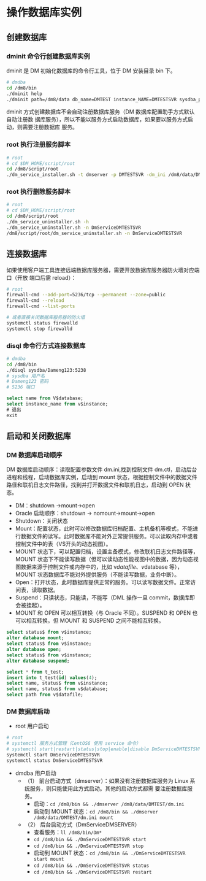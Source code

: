 # 操作数据库实例

## 创建数据库

### dminit 命令行创建数据库实例

dminit 是 DM 初始化数据库的命令行工具，位于 DM 安装目录 bin 下。

```sh
# dmdba
cd /dm8/bin
./dminit help
./dminit path=/dm8/data db_name=DMTEST instance_NAME=DMTESTSVR sysdba_pwd=Dameng123 port_num=5238 PAGE_SIZE=16
```

dminit 方式创建数据库不会自动注册数据库服务（DM 数据库配置助手方式默认自动注册数
据库服务），所以不能以服务方式启动数据库，如果要以服务方式启动，则需要注册数据库
服务。

### root 执行注册服务脚本

```sh
# root
# cd $DM_HOME/script/root
cd /dm8/script/root
./dm_service_installer.sh -t dmserver -p DMTESTSVR -dm_ini /dm8/data/DMTEST/dm.ini
```


### root 执行删除服务脚本

```sh
# root
# cd $DM_HOME/script/root
cd /dm8/script/root
./dm_service_uninstaller.sh -h
./dm_service_uninstaller.sh -n DmServiceDMTESTSVR
/dm8/script/root/dm_service_uninstaller.sh -n DmServiceDMTESTSVR
```


## 连接数据库

如果使用客户端工具连接远端数据库服务器，需要开放数据库服务器防火墙对应端口（开放
端口后需 reload）：

```sh
# root
firewall-cmd --add-port=5236/tcp --permanent --zone=public
firewall-cmd --reload
firewall-cmd --list-ports

# 或者直接关闭数据库服务器的防火墙
systemctl status firewalld
systemctl stop firewalld
```

### disql 命令行方式连接数据库

```sh
# dmdba
cd /dm8/bin
./disql sysdba/Dameng123:5238
# sysdba 用户名
# Dameng123 密码
# 5236 端口
```

```sql
select name from V$database;
select instance_name from v$instance;
# 退出
exit
```

## 启动和关闭数据库

### DM 数据库启动顺序

DM 数据库启动顺序：读取配置参数文件 dm.ini,找到控制文件 dm.ctl，启动后台进程和线程，启动数据库实例，启动到 mount 状态，根据控制文件中的数据文件路径和联机日志文件路径，找到并打开数据文件和联机日志，启动到 OPEN 状态。

- DM：shutdown ->mount->open
- Oracle 启动顺序：shutdown -> nomount->mount->open
- Shutdown：关闭状态
- Mount：配置状态，此时可以修改数据库归档配置、主机备机等模式，不能进行数据文件的读写。此时数据库不能对外正常提供服务。可以读取内存中或者控制文件中的表（V$开头的动态视图）。
- MOUNT 状态下，可以配置归档，设置主备模式，修改联机日志文件路径等，MOUNT 状态下不能读写数据（但可以读动态性能视图中的数据，因为动态视图数据来源于控制文件或内存中的，比如 v$datafile、v$database 等），MOUNT 状态数据库不能对外提供服务（不能读写数据，业务中断）。
- Open：打开状态，此时数据库提供正常的服务。可以读写数据文件。正常访问表，读取数据。
- Suspend：只读状态，只能读，不能写（DML 操作一旦 commit，数据库即会被挂起）。
- MOUNT 和 OPEN 可以相互转换（与 Oracle 不同）。SUSPEND 和 OPEN 也可以相互转换。但 MOUNT 和 SUSPEND 之间不能相互转换。

```sql
select status$ from v$instance;
alter database mount;
select status$ from v$instance;
alter database open;
select status$ from v$instance;
alter database suspend;

select * from t_test;
insert into t_test(id) values(4);
select name, status$ from v$instance;
select name, status$ from v$database;
select path from v$datafile;
```

### DM 数据库启动

- root 用户启动

```sh
# root
# systemctl 服务方式管理（CentOS6 使用 service 命令）
# systemctl start|restart|status|stop|enable|disable DmServiceDMTESTSVR
systemctl start DmServiceDMTESTSVR
systemctl status DmServiceDMTESTSVR
```

- dmdba 用户启动
  - （1） 前台启动方式（dmserver）：如果没有注册数据库服务为 Linux 系统服务，则只能使用此方式启动。其他的启动方式都需
要注册数据库服务。
    - 启动：`cd /dm8/bin && ./dmserver /dm8/data/DMTEST/dm.ini`
    - 启动到 MOUNT 状态：`cd /dm8/bin && ./dmserver /dm8/data/DMTEST/dm.ini mount`
  - （2） 后台启动方式（DmServiceDMSERVER）
    - 查看服务：`ll /dm8/bin/Dm*`
    - `cd /dm8/bin && ./DmServiceDMTESTSVR start`
    - `cd /dm8/bin && ./DmServiceDMTESTSVR stop`
    - 启动到 MOUNT 状态：`cd /dm8/bin && ./DmServiceDMTESTSVR start mount`
    - `cd /dm8/bin && ./DmServiceDMTESTSVR status`
    - `cd /dm8/bin && ./DmServiceDMTESTSVR restart`

